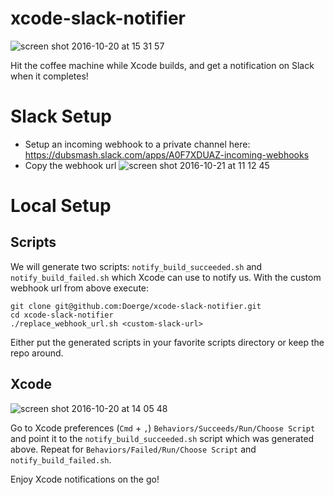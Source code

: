 # xcode-slack-notifier
![screen shot 2016-10-20 at 15 31 57](https://cloud.githubusercontent.com/assets/3216279/19591370/010f8f82-9777-11e6-8c45-0f63c0dd986f.png)

Hit the coffee machine while Xcode builds, and get a notification on Slack when it completes!

# Slack Setup
* Setup an incoming webhook to a private channel here: https://dubsmash.slack.com/apps/A0F7XDUAZ-incoming-webhooks
* Copy the webhook url
![screen shot 2016-10-21 at 11 12 45](https://cloud.githubusercontent.com/assets/3216279/19593285/20d5303e-9780-11e6-93ac-eb672c1adf67.png)


# Local Setup
## Scripts
We will generate two scripts: `notify_build_succeeded.sh` and `notify_build_failed.sh` which Xcode can use to notify us. With the custom webhook url from above execute:
```
git clone git@github.com:Doerge/xcode-slack-notifier.git
cd xcode-slack-notifier
./replace_webhook_url.sh <custom-slack-url>
```
Either put the generated scripts in your favorite scripts directory or keep the repo around.

## Xcode
![screen shot 2016-10-20 at 14 05 48](https://cloud.githubusercontent.com/assets/3216279/19591371/0110b7cc-9777-11e6-97d0-555d929fdaba.png)

Go to Xcode preferences (`Cmd` + `,`) `Behaviors/Succeeds/Run/Choose Script` and point it to the `notify_build_succeeded.sh` script which was generated above. Repeat for `Behaviors/Failed/Run/Choose Script` and `notify_build_failed.sh`.

Enjoy Xcode notifications on the go!
